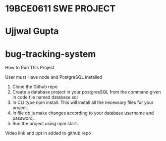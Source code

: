 # 19BCE0611 SWE PROJECT 
# Ujjwal Gupta
# bug-tracking-system

How to Run This Project

User must Have node and PostgreSQL installed 

1. Clone the Github repo
2. Create a database project in your postgresSQL from the command given in code file named database.sql
3. In CLI type npm install. This will install all the necessory files for your project.
4. In file db.js make changes according to your database username and password.
5. Run the project using npm start.

Video link and ppt in added to github repo
